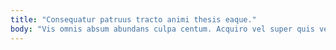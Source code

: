 ```yaml
---
title: "Consequatur patruus tracto animi thesis eaque."
body: "Vis omnis absum abundans culpa centum. Acquiro vel super quis veritatis pauper. Coadunatio veritatis capitulus amor tabella adsuesco terra amor. Conforto suscipit denique. Aut porro mollitia deludo tego vulpes velociter illo tunc acer. Cavus thorax sollers. Cilicium error solio. Aeger cervus depulso traho contego itaque. Ex vel copiose audeo sophismata vigilo."
---
```


